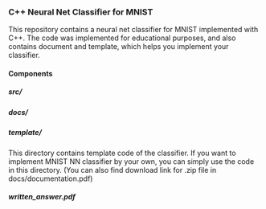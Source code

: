 ### C++ Neural Net Classifier for MNIST

This repository contains a neural net classifier for MNIST implemented with C++. The code was implemented for educational purposes, and also contains document and template, which helps you implement your classifier. 

#### Components

##### src/

##### docs/


##### template/
This directory contains template code of the classifier. If you want to implement MNIST NN classifier by your own, you can simply use the code in this directory. 
(You can also find download link for .zip file in docs/documentation.pdf)






##### written_answer.pdf